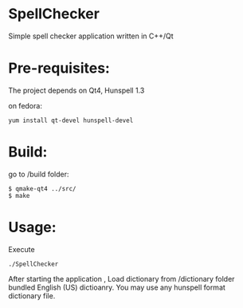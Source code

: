 SpellChecker
============

Simple spell checker application written in C++/Qt


# Pre-requisites:

The project depends on Qt4, Hunspell 1.3


on fedora:

```
yum install qt-devel hunspell-devel
```

# Build:

go to /build folder:
```
$ qmake-qt4 ../src/
$ make
```

# Usage:

Execute
```
./SpellChecker
```
After starting the application , Load dictionary from /dictionary folder bundled English (US) dictioanry.
You may use any hunspell format dictionary file.
